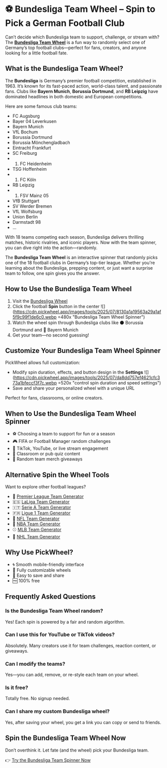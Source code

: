 # ⚽ Bundesliga Team Wheel – Spin to Pick a German Football Club

Can’t decide which Bundesliga team to support, challenge, or stream with? The **[Bundesliga Team Wheel](https://pickwheel.app/tools/random-bundesliga-team-generator)** is a fun way to randomly select one of Germany’s top football clubs—perfect for fans, creators, and anyone looking for a little football fate.

## What is the Bundesliga Team Wheel?

The **Bundesliga** is Germany’s premier football competition, established in 1963. It’s known for its fast-paced action, world-class talent, and passionate fans. Clubs like **Bayern Munich**, **Borussia Dortmund**, and **RB Leipzig** have dominated headlines in both domestic and European competitions.

Here are some famous club teams:

- FC Augsburg
- Bayer 04 Leverkusen
- Bayern Munich
- VfL Bochum
- Borussia Dortmund
- Borussia Mönchengladbach
- Eintracht Frankfurt
- SC Freiburg
- 1. FC Heidenheim
- TSG Hoffenheim
- 1. FC Köln
- RB Leipzig
- 1. FSV Mainz 05
- VfB Stuttgart
- SV Werder Bremen
- VfL Wolfsburg
- Union Berlin
- Darmstadt 98
- ...

With 18 teams competing each season, Bundesliga delivers thrilling matches, historic rivalries, and iconic players. Now with the team spinner, you can dive right into the action—randomly.

The **Bundesliga Team Wheel** is an interactive spinner that randomly picks one of the 18 football clubs in Germany’s top-tier league. Whether you're learning about the Bundesliga, prepping content, or just want a surprise team to follow, one spin gives you the answer.

## How to Use the Bundesliga Team Wheel

1. Visit the [Bundesliga Wheel](https://pickwheel.app/tools/random-bundesliga-team-generator)
2. Click the football **Spin** button in the center
   ![](https://cdn.pickwheel.app/images/tools/2025/07/8130a1a19563a29a1af5f9c99f1de6c0.webp =480x "Bundesliga Team Wheel Spinner")
3. Watch the wheel spin through Bundesliga clubs like ⚫️ Borussia Dortmund and 🔴 Bayern Munich
4. Get your team—no second guessing!

## Customize Your Bundesliga Team Wheel Spinner

PickWheel allows full customization:

- Modify spin duration, effects, and button design in the **Settings**
  ![](https://cdn.pickwheel.app/images/tools/2025/07/da8dd757ef4621cfc373a1bfeccf3f7c.webp =520x "control spin duration and speed settings")
- Save and share your personalized wheel with a unique URL

Perfect for fans, classrooms, or online creators.

## When to Use the Bundesliga Team Wheel Spinner

- ⚽ Choosing a team to support for fun or a season
- 🎮 FIFA or Football Manager random challenges
- 🎥 TikTok, YouTube, or live stream engagement
- 🧠 Classroom or pub quiz content
- 👕 Random team merch giveaways

## Alternative Spin the Wheel Tools

Want to explore other football leagues?

- 🏴 [Premier League Team Generator](/tools/random-premier-league-team-generator)
- 🇪🇸 [LaLiga Team Generator](/tools/random-laliga-team-generator)
- 🇮🇹 [Serie A Team Generator](/tools/random-serie-a-team-generator)
- 🇫🇷 [Ligue 1 Team Generator](/tools/random-ligue-1-team-generator)
- 🏈 [NFL Team Generator](/tools/random-nfl-team-generator)
- 🏀 [NBA Team Generator](/tools/random-nba-team-generator)
- ⚾ [MLB Team Generator](/tools/random-mlb-team-generator)
- 🏒 [NHL Team Generator](/tools/random-nhl-team-generator)

## Why Use PickWheel?

- 🌀 Smooth mobile-friendly interface
- 🎨 Fully customizable wheels
- 🔗 Easy to save and share
- 🆓 100% free

## Frequently Asked Questions

### Is the Bundesliga Team Wheel random?

Yes! Each spin is powered by a fair and random algorithm.

### Can I use this for YouTube or TikTok videos?

Absolutely. Many creators use it for team challenges, reaction content, or giveaways.

### Can I modify the teams?

Yes—you can add, remove, or re-style each team on your wheel.

### Is it free?

Totally free. No signup needed.

### Can I share my custom Bundesliga wheel?

Yes, after saving your wheel, you get a link you can copy or send to friends.

## Spin the Bundesliga Team Wheel Now

Don’t overthink it. Let fate (and the wheel) pick your Bundesliga team.

👉 [Try the Bundesliga Team Spinner Now](https://pickwheel.app/tools/random-bundesliga-team-generator)
